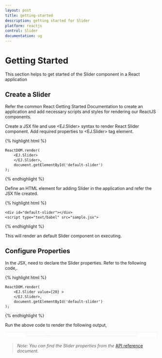 ```yaml
---
layout: post
title: getting-started
description: getting started for Slider
platform: reactjs
control: Slider
documentation: ug
---
```


# Getting Started

This section helps to get started of the Slider component in a React application 

## Create a Slider

Refer the common React Getting Started Documentation to create an application and add necessary scripts and styles for rendering our ReactJS components.

Create a JSX file and use &lt;EJ.Slider&gt; syntax to render React Slider component. Add required properties to &lt;EJ.Slider&gt; tag element. 

{% highlight html %}

    ReactDOM.render(   
        <EJ.Slider>
        </EJ.Slider>,
        document.getElementById('default-slider')  
    );

{% endhighlight %}

Define an HTML element for adding Slider in the application and refer the JSX file created.

{% highlight html %}

    <div id="default-slider"></div>
    <script type="text/babel" src="sample.jsx"> 

{% endhighlight %}

This will render an default Slider component on executing.

## Configure Properties

In the JSX, need to declare the Slider properties. Refer to the following code,.

{% highlight html %}

    ReactDOM.render(   
        <EJ.Slider value={20} >
        </EJ.Slider>,
        document.getElementById('default-slider')
    );

{% endhighlight %}


Run the above code to render the following output,

![](Getting-Started_images/Getting-Started_img1.jpg)


> _Note:_ _You can find the Slider properties from the_ [API reference](https://help.syncfusion.com/api/js/ejslider) _document._

